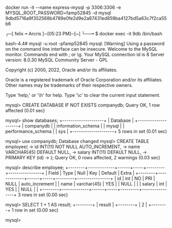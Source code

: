 docker run -it --name express-mysql -p 3306:3306 -e MYSQL_ROOT_PASSWORD=famp52845 -d mysql
9dbd5716a9f352568b4789e0fe2d9e2a87431ed859ba4127bd5a63c7f2ca55b6

┌─[ felix ╼ Arcris ]─[05:23 PM]─[~] 
└──╼ $ docker exec -it 9db /bin/bash

bash-4.4# mysql -u root -pfamp52845
mysql: [Warning] Using a password on the command line interface can be insecure.
Welcome to the MySQL monitor.  Commands end with ; or \g.
Your MySQL connection id is 8
Server version: 8.0.30 MySQL Community Server - GPL

Copyright (c) 2000, 2022, Oracle and/or its affiliates.

Oracle is a registered trademark of Oracle Corporation and/or its
affiliates. Other names may be trademarks of their respective
owners.

Type 'help;' or '\h' for help. Type '\c' to clear the current input statement.

mysql> CREATE DATABASE IF NOT EXISTS companydb;
Query OK, 1 row affected (0.01 sec)

mysql> show databases;
+--------------------+
| Database           |
+--------------------+
| companydb          |
| information_schema |
| mysql              |
| performance_schema |
| sys                |
+--------------------+
5 rows in set (0.01 sec)

mysql> use companydb;
Database changed
mysql> CREATE TABLE employee(
    ->     id INT(11) NOT NULL AUTO_INCREMENT,
    ->     name VARCHAR(45) DEFAULT NULL,
    ->     salary INT(11) DEFAULT NULL,
    ->     PRIMARY KEY (id)
    -> );
Query OK, 0 rows affected, 2 warnings (0.03 sec)

mysql> describe employee;
+--------+-------------+------+-----+---------+----------------+
| Field  | Type        | Null | Key | Default | Extra          |
+--------+-------------+------+-----+---------+----------------+
| id     | int         | NO   | PRI | NULL    | auto_increment |
| name   | varchar(45) | YES  |     | NULL    |                |
| salary | int         | YES  |     | NULL    |                |
+--------+-------------+------+-----+---------+----------------+
3 rows in set (0.00 sec)

mysql> SELECT 1 + 1 AS result;
+--------+
| result |
+--------+
|      2 |
+--------+
1 row in set (0.00 sec)

mysql> 
